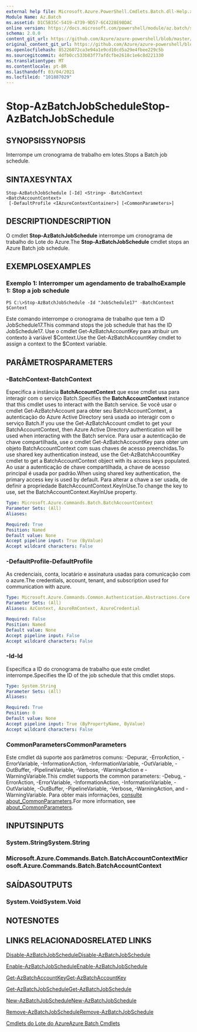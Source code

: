 ```yaml
---
external help file: Microsoft.Azure.PowerShell.Cmdlets.Batch.dll-Help.xml
Module Name: Az.Batch
ms.assetid: D1C5B35C-5419-4739-9D57-6C4228E98DAC
online version: https://docs.microsoft.com/powershell/module/az.batch/stop-azbatchjobschedule
schema: 2.0.0
content_git_url: https://github.com/Azure/azure-powershell/blob/master/src/Batch/Batch/help/Stop-AzBatchJobSchedule.md
original_content_git_url: https://github.com/Azure/azure-powershell/blob/master/src/Batch/Batch/help/Stop-AzBatchJobSchedule.md
ms.openlocfilehash: 85226072ca3e94a1e9cd10cd5a29e4fbee229c5b
ms.sourcegitcommit: 4dfb0cc533b83f77afdcfbe2618c1e6c8d221330
ms.translationtype: MT
ms.contentlocale: pt-BR
ms.lasthandoff: 03/04/2021
ms.locfileid: "101887029"
---
```

# <span data-ttu-id="60a40-101">Stop-AzBatchJobSchedule</span><span class="sxs-lookup"><span data-stu-id="60a40-101">Stop-AzBatchJobSchedule</span></span>

## <span data-ttu-id="60a40-102">SYNOPSIS</span><span class="sxs-lookup"><span data-stu-id="60a40-102">SYNOPSIS</span></span>
<span data-ttu-id="60a40-103">Interrompe um cronograma de trabalho em lotes.</span><span class="sxs-lookup"><span data-stu-id="60a40-103">Stops a Batch job schedule.</span></span>

## <span data-ttu-id="60a40-104">SINTAXE</span><span class="sxs-lookup"><span data-stu-id="60a40-104">SYNTAX</span></span>

```
Stop-AzBatchJobSchedule [-Id] <String> -BatchContext <BatchAccountContext>
 [-DefaultProfile <IAzureContextContainer>] [<CommonParameters>]
```

## <span data-ttu-id="60a40-105">DESCRIPTION</span><span class="sxs-lookup"><span data-stu-id="60a40-105">DESCRIPTION</span></span>
<span data-ttu-id="60a40-106">O cmdlet **Stop-AzBatchJobSchedule** interrompe um cronograma de trabalho do Lote do Azure.</span><span class="sxs-lookup"><span data-stu-id="60a40-106">The **Stop-AzBatchJobSchedule** cmdlet stops an Azure Batch job schedule.</span></span>

## <span data-ttu-id="60a40-107">EXEMPLOS</span><span class="sxs-lookup"><span data-stu-id="60a40-107">EXAMPLES</span></span>

### <span data-ttu-id="60a40-108">Exemplo 1: Interromper um agendamento de trabalho</span><span class="sxs-lookup"><span data-stu-id="60a40-108">Example 1: Stop a job schedule</span></span>
```
PS C:\>Stop-AzBatchJobSchedule -Id "JobSchedule17" -BatchContext $Context
```

<span data-ttu-id="60a40-109">Este comando interrompe o cronograma de trabalho que tem a ID JobSchedule17.</span><span class="sxs-lookup"><span data-stu-id="60a40-109">This command stops the job schedule that has the ID JobSchedule17.</span></span>
<span data-ttu-id="60a40-110">Use o cmdlet Get-AzBatchAccountKey para atribuir um contexto à variável $Context.</span><span class="sxs-lookup"><span data-stu-id="60a40-110">Use the Get-AzBatchAccountKey cmdlet to assign a context to the $Context variable.</span></span>

## <span data-ttu-id="60a40-111">PARÂMETROS</span><span class="sxs-lookup"><span data-stu-id="60a40-111">PARAMETERS</span></span>

### <span data-ttu-id="60a40-112">-BatchContext</span><span class="sxs-lookup"><span data-stu-id="60a40-112">-BatchContext</span></span>
<span data-ttu-id="60a40-113">Especifica a instância **BatchAccountContext** que esse cmdlet usa para interagir com o serviço Batch.</span><span class="sxs-lookup"><span data-stu-id="60a40-113">Specifies the **BatchAccountContext** instance that this cmdlet uses to interact with the Batch service.</span></span>
<span data-ttu-id="60a40-114">Se você usar o cmdlet Get-AzBatchAccount para obter seu BatchAccountContext, a autenticação do Azure Active Directory será usada ao interagir com o serviço Batch.</span><span class="sxs-lookup"><span data-stu-id="60a40-114">If you use the Get-AzBatchAccount cmdlet to get your BatchAccountContext, then Azure Active Directory authentication will be used when interacting with the Batch service.</span></span> <span data-ttu-id="60a40-115">Para usar a autenticação de chave compartilhada, use o cmdlet Get-AzBatchAccountKey para obter um objeto BatchAccountContext com suas chaves de acesso preenchidas.</span><span class="sxs-lookup"><span data-stu-id="60a40-115">To use shared key authentication instead, use the Get-AzBatchAccountKey cmdlet to get a BatchAccountContext object with its access keys populated.</span></span> <span data-ttu-id="60a40-116">Ao usar a autenticação de chave compartilhada, a chave de acesso principal é usada por padrão.</span><span class="sxs-lookup"><span data-stu-id="60a40-116">When using shared key authentication, the primary access key is used by default.</span></span> <span data-ttu-id="60a40-117">Para alterar a chave a ser usada, de definir a propriedade BatchAccountContext.KeyInUse.</span><span class="sxs-lookup"><span data-stu-id="60a40-117">To change the key to use, set the BatchAccountContext.KeyInUse property.</span></span>

```yaml
Type: Microsoft.Azure.Commands.Batch.BatchAccountContext
Parameter Sets: (All)
Aliases:

Required: True
Position: Named
Default value: None
Accept pipeline input: True (ByValue)
Accept wildcard characters: False
```

### <span data-ttu-id="60a40-118">-DefaultProfile</span><span class="sxs-lookup"><span data-stu-id="60a40-118">-DefaultProfile</span></span>
<span data-ttu-id="60a40-119">As credenciais, conta, locatário e assinatura usadas para comunicação com o azure.</span><span class="sxs-lookup"><span data-stu-id="60a40-119">The credentials, account, tenant, and subscription used for communication with azure.</span></span>

```yaml
Type: Microsoft.Azure.Commands.Common.Authentication.Abstractions.Core.IAzureContextContainer
Parameter Sets: (All)
Aliases: AzContext, AzureRmContext, AzureCredential

Required: False
Position: Named
Default value: None
Accept pipeline input: False
Accept wildcard characters: False
```

### <span data-ttu-id="60a40-120">-Id</span><span class="sxs-lookup"><span data-stu-id="60a40-120">-Id</span></span>
<span data-ttu-id="60a40-121">Especifica a ID do cronograma de trabalho que este cmdlet interrompe.</span><span class="sxs-lookup"><span data-stu-id="60a40-121">Specifies the ID of the job schedule that this cmdlet stops.</span></span>

```yaml
Type: System.String
Parameter Sets: (All)
Aliases:

Required: True
Position: 0
Default value: None
Accept pipeline input: True (ByPropertyName, ByValue)
Accept wildcard characters: False
```

### <span data-ttu-id="60a40-122">CommonParameters</span><span class="sxs-lookup"><span data-stu-id="60a40-122">CommonParameters</span></span>
<span data-ttu-id="60a40-123">Este cmdlet dá suporte aos parâmetros comuns: -Depurar, -ErrorAction, -ErrorVariable, -InformationAction, -InformationVariable, -OutVariable, -OutBuffer, -PipelineVariable, -Verbose, -WarningAction e -WarningVariable.</span><span class="sxs-lookup"><span data-stu-id="60a40-123">This cmdlet supports the common parameters: -Debug, -ErrorAction, -ErrorVariable, -InformationAction, -InformationVariable, -OutVariable, -OutBuffer, -PipelineVariable, -Verbose, -WarningAction, and -WarningVariable.</span></span> <span data-ttu-id="60a40-124">Para obter mais informações, [consulte about_CommonParameters](http://go.microsoft.com/fwlink/?LinkID=113216).</span><span class="sxs-lookup"><span data-stu-id="60a40-124">For more information, see [about_CommonParameters](http://go.microsoft.com/fwlink/?LinkID=113216).</span></span>

## <span data-ttu-id="60a40-125">INPUTS</span><span class="sxs-lookup"><span data-stu-id="60a40-125">INPUTS</span></span>

### <span data-ttu-id="60a40-126">System.String</span><span class="sxs-lookup"><span data-stu-id="60a40-126">System.String</span></span>

### <span data-ttu-id="60a40-127">Microsoft.Azure.Commands.Batch.BatchAccountContext</span><span class="sxs-lookup"><span data-stu-id="60a40-127">Microsoft.Azure.Commands.Batch.BatchAccountContext</span></span>

## <span data-ttu-id="60a40-128">SAÍDAS</span><span class="sxs-lookup"><span data-stu-id="60a40-128">OUTPUTS</span></span>

### <span data-ttu-id="60a40-129">System.Void</span><span class="sxs-lookup"><span data-stu-id="60a40-129">System.Void</span></span>

## <span data-ttu-id="60a40-130">NOTES</span><span class="sxs-lookup"><span data-stu-id="60a40-130">NOTES</span></span>

## <span data-ttu-id="60a40-131">LINKS RELACIONADOS</span><span class="sxs-lookup"><span data-stu-id="60a40-131">RELATED LINKS</span></span>

[<span data-ttu-id="60a40-132">Disable-AzBatchJobSchedule</span><span class="sxs-lookup"><span data-stu-id="60a40-132">Disable-AzBatchJobSchedule</span></span>](./Disable-AzBatchJobSchedule.md)

[<span data-ttu-id="60a40-133">Enable-AzBatchJobSchedule</span><span class="sxs-lookup"><span data-stu-id="60a40-133">Enable-AzBatchJobSchedule</span></span>](./Enable-AzBatchJobSchedule.md)

[<span data-ttu-id="60a40-134">Get-AzBatchAccountKey</span><span class="sxs-lookup"><span data-stu-id="60a40-134">Get-AzBatchAccountKey</span></span>](./Get-AzBatchAccountKey.md)

[<span data-ttu-id="60a40-135">Get-AzBatchJobSchedule</span><span class="sxs-lookup"><span data-stu-id="60a40-135">Get-AzBatchJobSchedule</span></span>](./Get-AzBatchJobSchedule.md)

[<span data-ttu-id="60a40-136">New-AzBatchJobSchedule</span><span class="sxs-lookup"><span data-stu-id="60a40-136">New-AzBatchJobSchedule</span></span>](./New-AzBatchJobSchedule.md)

[<span data-ttu-id="60a40-137">Remove-AzBatchJobSchedule</span><span class="sxs-lookup"><span data-stu-id="60a40-137">Remove-AzBatchJobSchedule</span></span>](./Remove-AzBatchJobSchedule.md)

[<span data-ttu-id="60a40-138">Cmdlets do Lote do Azure</span><span class="sxs-lookup"><span data-stu-id="60a40-138">Azure Batch Cmdlets</span></span>](/powershell/module/Az.Batch/)
